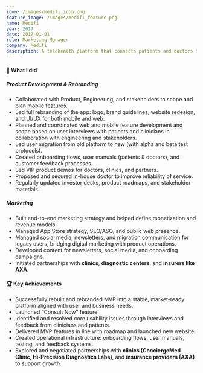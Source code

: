 ```yaml
---
icon: /images/medifi_icon.png
feature_image: /images/medifi_feature.png
name: Medifi
year: 2017
date: 2017-01-01
role: Marketing Manager
company: Medifi
description: A telehealth platform that connects patients and doctors through web and mobile consults.
---
```


#### 🔧 What I did

##### Product Development & Rebranding

- Collaborated with Product, Engineering, and stakeholders to scope and plan mobile features.
- Led full rebranding of the app: logo, brand guidelines, website redesign, and UI/UX for both mobile and web.
- Planned and coordinated web and mobile feature development and scope based on user interviews with patients and clinicians in collaboration with engineering and stakeholders.
- Led user migration from old platform to new (with alpha and beta test protocols).
- Created onboarding flows, user manuals (patients & doctors), and customer feedback processes.
- Led VIP product demos for doctors, clinics, and partners.
- Proposed and secured in-house doctor to improve reliability of service.
- Regularly updated investor decks, product roadmaps, and stakeholder materials.

##### Marketing

- Built end-to-end marketing strategy and helped define monetization and revenue models.
- Managed App Store strategy, SEO/ASO, and public web presence.
- Managed social media, newsletters, and migration communication for legacy users, bridging digital marketing with product operations.
- Developed content for newsletters, social media, and onboarding campaigns.
- Initiated partnerships with **clinics**, **diagnostic centers**, and **insurers like AXA**.

#### 🏆 Key Achievements

- Successfully rebuilt and rebranded MVP into a stable, market-ready platform aligned with user and business needs.
- Launched “Consult Now” feature.
- Identified and resolved core usability issues through interviews and feedback from clinicians and patients.
- Delivered MVP features in line with roadmap and launched new website.
- Created operational infrastructure: onboarding flows, user manuals, testing, and feedback systems.
- Explored and negotiated partnerships with **clinics (ConciergeMed Clinic, Hi-Precision Diagnostics Labs)**, and **insurance providers (AXA)** to support growth.